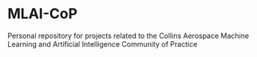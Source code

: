 # MLAI-CoP
Personal repository for projects related to the Collins Aerospace Machine Learning and Artificial Intelligence Community of Practice
